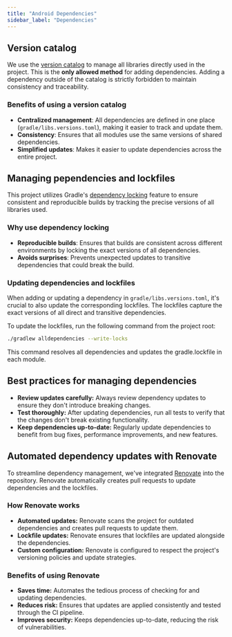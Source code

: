 ```yaml
---
title: "Android Dependencies"
sidebar_label: "Dependencies"
---
```


## Version catalog

We use the [version catalog](https://docs.gradle.org/current/userguide/version_catalogs.html) to manage all libraries directly used in the project. This is the **only allowed method** for adding dependencies. Adding a dependency outside of the catalog is strictly forbidden to maintain consistency and traceability.

### Benefits of using a version catalog

- **Centralized management**: All dependencies are defined in one place (`gradle/libs.versions.toml`), making it easier to track and update them.
- **Consistency**: Ensures that all modules use the same versions of shared dependencies.
- **Simplified updates**: Makes it easier to update dependencies across the entire project.

## Managing pependencies and lockfiles

This project utilizes Gradle's [dependency locking](https://docs.gradle.org/current/userguide/dependency_locking.html) feature to ensure consistent and reproducible builds by tracking the precise versions of all libraries used.

### Why use dependency locking

- **Reproducible builds**: Ensures that builds are consistent across different environments by locking the exact versions of all dependencies.
- **Avoids surprises**: Prevents unexpected updates to transitive dependencies that could break the build.

### Updating dependencies and lockfiles

When adding or updating a dependency in `gradle/libs.versions.toml`, it's crucial to also update the corresponding lockfiles. The lockfiles capture the exact versions of all direct and transitive dependencies.

To update the lockfiles, run the following command from the project root:

```bash
./gradlew alldependencies --write-locks
```

This command resolves all dependencies and updates the gradle.lockfile in each module.

## Best practices for managing dependencies

- **Review updates carefully:** Always review dependency updates to ensure they don't introduce breaking changes.
- **Test thoroughly:** After updating dependencies, run all tests to verify that the changes don't break existing functionality.
- **Keep dependencies up-to-date:** Regularly update dependencies to benefit from bug fixes, performance improvements, and new features.

## Automated dependency updates with Renovate

To streamline dependency management, we've integrated [Renovate](https://docs.renovatebot.com/) into the repository. Renovate automatically creates pull requests to update dependencies and the lockfiles.

### How Renovate works

- **Automated updates:** Renovate scans the project for outdated dependencies and creates pull requests to update them.
- **Lockfile updates:** Renovate ensures that lockfiles are updated alongside the dependencies.
- **Custom configuration:** Renovate is configured to respect the project's versioning policies and update strategies.

### Benefits of using Renovate

- **Saves time:** Automates the tedious process of checking for and updating dependencies.
- **Reduces risk:** Ensures that updates are applied consistently and tested through the CI pipeline.
- **Improves security:** Keeps dependencies up-to-date, reducing the risk of vulnerabilities.
